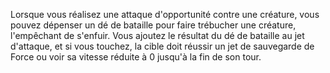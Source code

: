 Lorsque vous réalisez une attaque d'opportunité contre une créature, vous pouvez dépenser un dé de bataille pour faire trébucher une créature, l'empêchant de s'enfuir. Vous ajoutez le résultat du dé de bataille au jet d'attaque, et si vous touchez, la cible doit réussir un jet de sauvegarde de Force ou voir sa vitesse réduite à 0 jusqu'à la fin de son tour.
